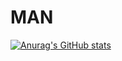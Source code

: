 # MAN
[![Anurag's GitHub stats](https://github-readme-stats.vercel.app/api?username=malinphy)](https://github.com/anuraghazra/github-readme-stats)
